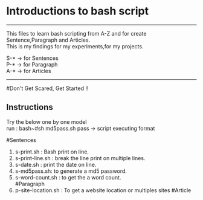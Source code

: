 # Introductions to bash script
-----------------------------------
This files to learn bash scripting from A-Z and for create Sentence,Paragraph and Articles.<br>
This is my findings for my experiments,for my projects.<br>

S-* -> for Sentences<br>
P-* -> for Paragraph<br>
A-* -> for Articles<br>

------------------------------------
#Don't Get Scared, Get Started !!

Instructions<br>
------------
Try the below one by one model<br>
run : bash~#sh md5pass.sh pass -> script executing format<br>

#Sentences
1) s-print.sh                    : Bash print on line.<br>
2) s-print-line.sh               : break the line print on multiple lines.<br>
3) s-date.sh                     : print the date on line.<br>
4) s-md5pass.sh: to generate a md5 password.<br>
5) s-word-count.sh : to get the a word count.<br> 
#Paragraph
1) p-site-location.sh : To get a website location or multiples sites
#Article

